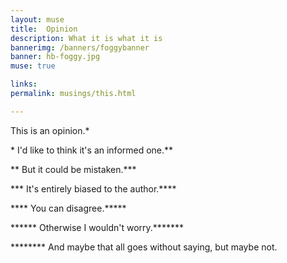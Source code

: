 ```yaml
---
layout: muse
title:  Opinion
description: What it is what it is
bannerimg: /banners/foggybanner
banner: hb-foggy.jpg
muse: true

links: 
permalink: musings/this.html

---
```


This is an opinion.*

\* I'd like to think it's an informed one.**

\** But it could be mistaken.***

\*** It's entirely biased to the author.****

\**** You can disagree.*****

\****** Otherwise I wouldn't worry.*******

\******** And maybe that all goes without saying, but maybe not.

